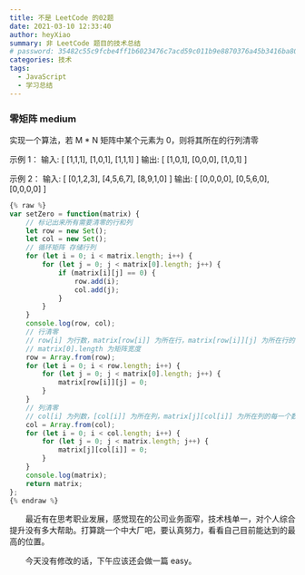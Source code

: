 ```yaml
---
title: 不是 LeetCode 的02题
date: 2021-03-10 12:33:40
author: heyXiao
summary: 非 LeetCode 题目的技术总结
# password: 35482c55c9fcbe4ff1b6023476c7acd59c011b9e8870376a45b3416ba8092d3d
categories: 技术
tags:
  - JavaScript
  - 学习总结
---
```


### 零矩阵 medium

实现一个算法，若 M * N 矩阵中某个元素为 0，则将其所在的行列清零

示例 1：
输入:
[
[1,1,1],
[1,0,1],
[1,1,1]
]
输出:
[
[1,0,1],
[0,0,0],
[1,0,1]
]

示例 2：
输入:
[
[0,1,2,3],
[4,5,6,7],
[8,9,1,0]
]
输出:
[
[0,0,0,0],
[0,5,6,0],
[0,0,0,0]
]

```javascript
{% raw %}
var setZero = function(matrix) {
    // 标记出来所有需要清零的行和列
    let row = new Set();
    let col = new Set();
    // 循环矩阵 存储行列
    for (let i = 0; i < matrix.length; i++) {
        for (let j = 0; j < matrix[0].length; j++) {
            if (matrix[i][j] == 0) {
                row.add(i);
                col.add(j);
            }
        }
    }
    console.log(row, col);
    // 行清零
    // row[i] 为行数，matrix[row[i]] 为所在行，matrix[row[i]][j] 为所在行的每一个数
    // matrix[0].length 为矩阵宽度
    row = Array.from(row);
    for (let i = 0; i < row.length; i++) {
        for (let j = 0; j < matrix[0].length; j++) {
            matrix[row[i]][j] = 0;
        }
    }
    // 列清零
    // col[i] 为列数，[col[i]] 为所在列，matrix[j][col[i]] 为所在列的每一个数
    col = Array.from(col);
    for (let i = 0; i < col.length; i++) {
        for (let j = 0; j < matrix.length; j++) {
            matrix[j][col[i]] = 0;
        }
    }
    console.log(matrix);
    return matrix;
};
{% endraw %}
```
<p style="text-indent:2em">最近有在思考职业发展，感觉现在的公司业务面窄，技术栈单一，对个人综合提升没有多大帮助。打算跳一个中大厂吧，要认真努力，看看自己目前能达到的最高的位置。</p>
<p style="text-indent:2em">今天没有修改的话，下午应该还会做一篇 easy。</p>
